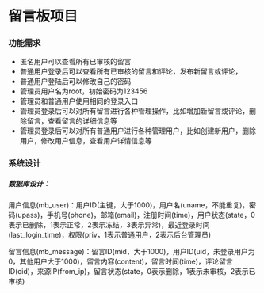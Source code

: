# 留言板项目



### 功能需求

- 匿名用户可以查看所有已审核的留言
- 普通用户登录后可以查看所有已审核的留言和评论，发布新留言或评论，
- 普通用户登陆后可以修改自己的密码
- 管理员用户名为root，初始密码为123456
- 管理员和普通用户使用相同的登录入口
- 管理员登录后可以对所有留言进行各种管理操作，比如增加新留言或评论，删除留言，查看留言的详细信息等
- 管理员登录后可以对所有普通用户进行各种管理用户，比如创建新用户，删除用户，修改用户信息，查看用户详情信息等

### 系统设计

##### 数据库设计：

用户信息(mb_user)：用户ID(主键，大于1000)，用户名(uname，不能重复)，密码(upass)，手机号(phone)，邮箱(email)，注册时间(time)，用户状态(state，0表示已删除，1表示正常，2表示冻结，3表示异常)，最近登录时间(last_login_time)，权限(priv，1表示普通用户，2表示后台管理员)

留言信息(mb_message)：留言ID(mid，大于1000)，用户ID(uid，未登录用户为0，其他用户大于1000)，留言内容(content)，留言时间(time)，评论留言ID(cid)，来源IP(from_ip)，留言状态(state，0表示删除，1表示未审核，2表示已审核)